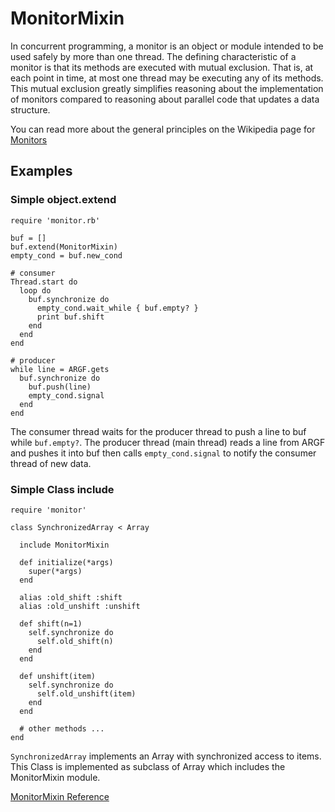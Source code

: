 # MonitorMixin

In concurrent programming, a monitor is an object or module intended to be
used safely by more than one thread.  The defining characteristic of a monitor
is that its methods are executed with mutual exclusion.  That is, at each
point in time, at most one thread may be executing any of its methods. This
mutual exclusion greatly simplifies reasoning about the implementation of
monitors compared to reasoning about parallel code that updates a data
structure.

You can read more about the general principles on the Wikipedia page for
[Monitors](http://en.wikipedia.org/wiki/Monitor_%28synchronization%29)

## Examples

### Simple object.extend

    require 'monitor.rb'

    buf = []
    buf.extend(MonitorMixin)
    empty_cond = buf.new_cond

    # consumer
    Thread.start do
      loop do
        buf.synchronize do
          empty_cond.wait_while { buf.empty? }
          print buf.shift
        end
      end
    end

    # producer
    while line = ARGF.gets
      buf.synchronize do
        buf.push(line)
        empty_cond.signal
      end
    end

The consumer thread waits for the producer thread to push a line to buf while
`buf.empty?`.  The producer thread (main thread) reads a line from ARGF and
pushes it into buf then calls `empty_cond.signal` to notify the consumer
thread of new data.

### Simple Class include

    require 'monitor'

    class SynchronizedArray < Array

      include MonitorMixin

      def initialize(*args)
        super(*args)
      end

      alias :old_shift :shift
      alias :old_unshift :unshift

      def shift(n=1)
        self.synchronize do
          self.old_shift(n)
        end
      end

      def unshift(item)
        self.synchronize do
          self.old_unshift(item)
        end
      end

      # other methods ...
    end

`SynchronizedArray` implements an Array with synchronized access to items.
This Class is implemented as subclass of Array which includes the MonitorMixin
module.

[MonitorMixin Reference](https://ruby-doc.org/stdlib-2.5.0/libdoc/monitor/rdoc/MonitorMixin.html)
